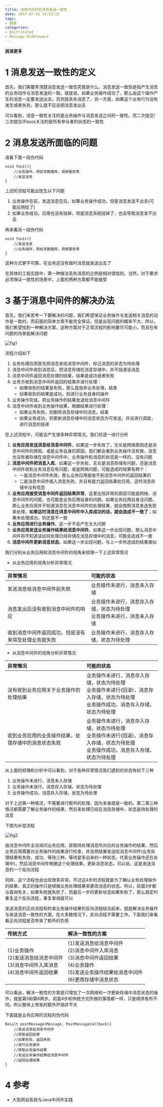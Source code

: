 ```yaml
---
title: 消息中间件的消息发送一致性
date: 2017-07-31 14:53:23
tags: 
- 摘录
categories: 
- Distributed
- Message Middleware
---
```


__阅读更多__

<!--more-->

# 1 消息发送一致性的定义

首先，我们需要弄清楚消息发送一致性究竟是什么。消息发送一致性是指产生消息的业务动作与消息发送的一致。就是说，如果业务操作成功了，那么由这个操作产生的消息一定要发送出去，否则就丢失消息了。另一方面，如果这个业务行为没有发生或者失败，那么就不应该把消息发出去

可以看到，消息一致性关注的是业务操作与消息发送之间的一致性。而二次提交/三次提交/Paxos关注的是所有参与者的状态的一致性

# 2 消息发送所面临的问题

请看下面一段伪代码

```
void foo1(){
    //业务操作，例如写数据库，调用服务等
    //发送消息
}
```

上述的流程可能出现生以下问题

1. 业务操作在前，发送消息在后，如果业务操作成功，但是消息发送不出去(可能应用挂了)
1. 如果业务成功，应用也没有挂掉，但是消息系统挂掉了，也会导致消息发不出去

再来看另一段伪代码

```
void foo1(){
    //发送消息
    //业务操作，例如写数据库，调用服务等
}
```

这种方式更不可靠，在业务还没有做时消息就发送出去了

在具体的工程实践中，第一种做法丢失消息的比例是相对很低的。当然，对于要求必须保证一致性的场景中，上面的两种方案都不能接受

# 3 基于消息中间件的解决办法

首先，我们来思考一下要解决的问题，我们希望保证业务操作与发送相关消息的动作是一致的，而前面的简单方案不能完全保证，但是出现问题的概率不大，所以，我们希望找到一种解决方案，这种方案对于正常流程的影响要尽可能小，而且在有问题的场景能解决问题

![fig1](/images/消息中间件的消息发送一致性/fig1.png)

流程介绍如下

1. 业务处理应用首先把消息发给消息中间件，标记消息的状态为待处理
1. 消息中间件收到消息后，把消息存储在消息存储中，并不投递该消息
1. 消息中间件返回消息处理的结果，结果是成功或者失败
1. 业务方收到消息中间件返回的结果并进行处理：
    * 如果收到的结果是失败，那么就放弃业务处理，结束
    * 如果收到的结果是成功，则进行业务自身的操作
1. 业务操作完成，把业务操作的结果发送给消息中间件
1. 消息中间件收到业务操作结果，根据结果进行处理：
    * 如果业务失败，则删除消息存储中的消息，结束
    * 如果业务成功，则更新消息存储中的消息状态为可发送，并且进行调度，进行消息的投递

在上述流程中，可能会产生很多种异常情况，我们将逐一进行分析

1. __业务应用发送消息给消息中间件__。如果这一步失败了，无论是网络原因还是消息中间件的原因，或是业务自身的原因，我们都会看到业务操作没有做，消息也没有被存储在消息中间件中，业务操作和消息的状态是一样的，没有问题
1. __消息中间件把消息入库__。如果这一步失败，无论是消息存储有问题，还是消息中间件收到业务消息后有问题，或是网络问题，可能造成的结果有两个：
    * 一是消息中间件失效，那么业务应用是收不到消息中间件的返回结果的
    * 二是消息中间件插入消息失败，并且有能力返回结果给应用，这时消息存储中没有信息
1. __业务应用接受消息中间件返回结果异常__。这里出现异常的原因可能是网络、消息中间件的问题，也可能是业务应用自身的问题。如果业务应用自身没问题，那么业务应用并不知道消息在消息中间件的处理结果，就会按照消息发送失败来处理，__如果这时消息在消息中间件中入库成功的话，就会造成不一致了__；如果未处理成功，则还是不一致
1. __业务应用进行业务操作__。这一步不会产生太大问题
1. __业务应用发送业务操作结果给消息中间件__。如果这一步出现问题，那么消息中间件将不知道该如何处理已经存储在消息存储中的消息，可能会造成不一致
1. __消息中间件更新消息状态__。如果这一步出现问题，与上一步所造成的结果类似

我们分别从业务应用和消息中间件的视角来梳理一下上述异常情况

* 从业务应用的视角分析异常情况

| 异常情况 | 可能的状态 |
|:--|:--|
| 发送消息给消息中间件前失败 | 业务操作未进行，消息未入存储 |
| 消息发出后没有收到消息中间件的响应 | 业务操作未进行，消息存入存储，状态为待处理<br>业务操作未进行，消息未入存储 |
| 收到消息中间件返回成功，但是没有来得及处理业务就失败 | 业务操作未进行，消息存入存储，状态为待处理 |

* 从消息中间件的视角分析异常情况

| 异常情况 | 可能的状态 |
|:--|:--|
| 没有收到业务应用关于业务操作的处理结果 | 业务操作未进行，消息存入存储，状态为待处理<br>业务操作未进行(回滚)，消息存入存储，状态为待处理<br>业务操作成功，消息存入存储，状态为待处理 |
| 收到业务应用的业务操作结果，处理存储中的消息状态失败 | 业务操作未进行，消息存入存储，状态为待处理<br>业务操作未进行(回滚)，消息存入存储，状态为待处理<br>业务操作成功，消息存入存储，状态为待处理 |

从上面的梳理和分析中可以看到，对于各种异常情况我们遇到的状态有如下三种

1. 业务操作未进行，消息未入存储
1. 业务操作未进行，消息存入存储，状态为待处理
1. 业务操作成功，消息存入存储，状态为待处理

对于上述第一种情况，不需要进行额外的处理，因为本身就是一致的。第二第三种情况都需要了解业务操作的结果，然后来处理已经在消息存储中、状态是待处理的消息

下图为补偿流程

![fig2](/images/消息中间件的消息发送一致性/fig2.png)

由消息中间件主动询问业务应用，获取待处理消息所对应的业务操作的结果，然后业务应用需要对业务操作的结果进行检查，并且把结果发送给消息中间件(业务处理结果有失败、成功、等待三种，等待是多出来的一种状态，代表业务操作还在处理中)，然后消息中间件根据这个处理结果，更新消息状态。可以说，这是发送消息的一个反向流程

同样，这个流程也会出现很多异常。不过这4步的流程就是为了确认业务处理操作的结果，真正的操作只是根据业务处理结果来更改消息的状态。所以，前面3步都与查询有关，如果失败就失败了，而最后一步的更新状态如果失败了，那么就定时重复这个反向流程，重复查询就可以

发送消息的正向流程和检查业务操作结果的反向流程结合起来，就是解决业务操作与发送消息一致性的方案。在大多数情况下，反向流程不需要工作。下面我们来看看正向流程是否带来了额外的负担

| 传统方式 | 解决一致性的方案 |
|:--|:--|
| (1)业务操作<br>(2)发送消息给消息中间件<br>(3)消息中间件入库消息<br>(4)消息中间件返回结果 | (1)发送消息给消息中间件<br>(2)消息中间件入库消息<br>(3)消息中间件返回结果<br>(4)业务操作<br>(5)发送业务操作结果给消息中间件<br>(6)更改存储中消息状态 |

可以看出，解决一致性的方案是只增加了一次网络和一次更新存储中消息状态的操作，就是第5和第6两步。前面4步和传统方式所做的事情都一样，只是顺序有所不同。所以整体上带来的额外开销并不大

下面就是业务应用的流程的伪代码

```
Result postMessage(Message, PostMessageCallback){
    //发送消息给消息中间件
    //获取返回结果
    //如果失败，返回失败
    //进行业务操作
    //获取业务操作结果
    //发送业务操作结果给消息中间件
    //返回处理结果
}
```

# 4 参考

* 大型网站系统与Java中间件实践
